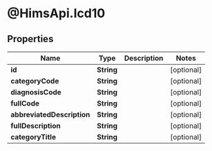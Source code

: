 # @HimsApi.Icd10

## Properties

Name | Type | Description | Notes
------------ | ------------- | ------------- | -------------
**id** | **String** |  | [optional] 
**categoryCode** | **String** |  | [optional] 
**diagnosisCode** | **String** |  | [optional] 
**fullCode** | **String** |  | [optional] 
**abbreviatedDescription** | **String** |  | [optional] 
**fullDescription** | **String** |  | [optional] 
**categoryTitle** | **String** |  | [optional] 


